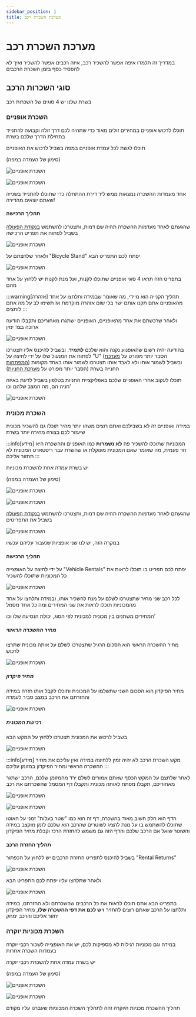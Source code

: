```yaml
---
sidebar_position: 1
title: מערכת השכרת רכב
---
```


# מערכת השכרת רכב

במדריך זה תלמדו איפה אפשר להשכיר רכב, איזה רכבים אפשר להשכיר ואיך לא להפסיד כסף בזמן השכרת הרכבים

## סוגי השכרות הרכב

בשרת שלנו יש 4 סוגים של השכרות רכב

### השכרת אופניים

תוכלו לרכוש אופניים במחירים זולים מאוד כדי שתהיה לכם דרך זולה וקבועה להתנייד בתחילת הדרך שלכם בשרת

תוכלו לגשת לכל עמדת אופניים במפה בשביל לרכוש את האופניים

(סימון של העמדה במפה)

![השכרת אופניים](../../img/vehicles/rentals/bikerentalbliplabel.png)

![השכרת אופניים](../../img/vehicles/rentals/bikerentalblip.png)

אחד מעמדות ההשכרה נמצאות ממש ליד דירת ההתחלה כדי שתוכלו להתנייד בשנייה שאתם יוצאים מהדירה!

#### תהליך הרכישה

שהגעתם לאחד מעדמות ההשכרה תהיה שם דמות, ותצטרכו להשתמש [בנקודת הפעולה](../interactions/targeting.md) בשביל לפתוח את תפריט הרכישה

![השכרת אופניים](../../img/vehicles/rentals/biketargetinginteraction.jpeg)

ולאחר שלחצתם על "Bicycle Stand" יפתח לכם התפריט הבא

![השכרת אופניים](../../img/vehicles/rentals/bikerentalmenu.png)

בתפריט הזה תראו 4 סוגי אופניים שתוכלו לקנות, ועל מנת לקנות יש ללחוץ על אחד מהם

:::warning[אזהרה]
תהליך הקנייה הוא מיידי, מה שאומר שבמידה ותלחצו על אחד מהאופניים אתם תקנו אותם ישר בלי שום אזהרה מוקדמת אז תשימו לב על מה אתם לוחצים
:::

ולאחר שרכשתם את אחד מהאופניים, האופניים ישתגרו מאחוריכם ותקבלו הודעה ארוכה בצד ימין

![השכרת אופניים](../../img/vehicles/rentals/bikepurchasesuccessful.jpeg)

בהודעה יהיה רשום שהאופנוע נקנה והוא שלכם **לתמיד**. ובשביל להיכנס אליו תצטרכו לפתוח את המנעול שלו על ידי לחיצה על "U" (הסבר יותר מפורט על [מערכת המפתחות](keys.md)) ובשביל לשמור אותו ולא לאבד אותו תצטרכו לשמור אותו באחד מקומות החנייה בשרת (הסבר יותר מפורט על [מערכת החניות](garage.md))

תוכלו לעקוב אחרי האופניים שלכם באפליקציית החניות בטלפון בשביל לדעת באיזה חניה הם, מה המצב שלהם וכו'

![השכרת אופניים](../../img/vehicles/rentals/bikephone.png)

### השכרת מכונית

במידה ואופניים זה לא בשבילכם ואתם רוצים משהו יותר מהיר תוכלו גם להשכיר מכונית שיעזור לכם בצורה מהירה יותר בשרת

:::info[מידע]
המכוניות שתוכלו להשכיר פה **לא נשמרות** כמו האופניים וההשכרה היא חד פעמית, מה שאומר שאם המכונית מעוקלת או שהשרת עבר ריסטארט המכונית לא תחזור אליכם
:::

יש בשרת עמדה אחת להשכרת מכוניות

(סימון של העמדה במפה)

![השכרת אופניים](../../img/vehicles/rentals/carrentalbliplabel.png)

![השכרת אופניים](../../img/vehicles/rentals/carrentalblip.png)

שהגעתם לאחד מעדמות ההשכרה תהיה שם דמות, ותצטרכו להשתמש [בנקודת הפעולה](../interactions/targeting.md) בשביל את התפריטים

![השכרת אופניים](../../img/vehicles/rentals/carrentalinteraction.jpeg)

במקרה הזה, יש לנו שני אופציות שנעבור עליהם עכשיו

#### תהליך הרכישה

על ידי לחיצה על האופצייה "Vehicle Rentals" יפתח לכם תפריט בו תוכלו לראות את כל המכוניות שתוכלו להשכיר

![השכרת אופניים](../../img/vehicles/rentals/carrentalmenu.png)

לכל רכב שני מחיר שתצטרכו לשלם על מנת להשכיר אותו, ובמידה ותלחצו על אחד מהמכוניות תוכלו לראות את שני המחירים ומה כל אחד מסמל

המחירים משתנים בין מכונית למכונית לפי הסוג, יכולת הנסיעה שלו וכו'

##### מחיר ההשכרה הראשי

מחיר ההשכרה הראשי הוא הסכום הרגיל שתצטרכו לשלם על אותה מכונית שתרצו לרכוש

![השכרת אופניים](../../img/vehicles/rentals/carrentalpricesmain.png)

##### מחיר פיקדון

מחיר הפיקדון הוא הסכום השני שתשלמו על המכונית ותוכלו לקבל אותו חזרה במידה והחזרתם את הרכב במצב סביר לעמדה

![השכרת אופניים](../../img/vehicles/rentals/carrentalpricesdeposit.png)

##### רכישת המכונית

בשביל לרכוש את המכונית תצטרכו ללחוץ על המקש הבא

![השכרת אופניים](../../img/vehicles/rentals/carrentalconfirmation.png)

:::info[מידע]
מקש השכרת הרכב לא יהיה זמין ללחיצה במידה ואין עליכם את מחיר ההשכרה הראשי ומחיר הפיקדון במזומן עליכם
:::

לאחר שלחצם על המקש הכסף שאתם אמורים לשלם ירד מהמזומן שלכם, הרכב ישתגר מאחוריכם, תקבלו מפתח לאותה מכונית ותקבלו דף המסמל שהשכרתם את רכב

![השכרת אופניים](../../img/vehicles/rentals/carrentalcar.png)

![השכרת אופניים](../../img/vehicles/rentals/carrentalpapers.png)

הדף הוא חלק חשוב מאוד בהשכרה, דף זה הוא כמו "שטר בעלות" זמני על האוטו שתוכלו להשתמש בו על מנת להציג לשוטרים שהרכב הוא שלכם לזמן מוקצב במידה והשוטר שואל אם הרכב שלכם והדף הזה גם משמש להחזרת הרכז וקבלת מחיר הפיקדון

#### תהליך החזרת הרכב

בשביל להיכנס לתפריט החזרת הרכבים יש ללחוץ על הכפתור "Rental Returns"

![השכרת אופניים](../../img/vehicles/rentals/carrentalinteraction.jpeg)

ולאחר שתלחצו עליו יפתח לכם התפריט הבא

![השכרת אופניים](../../img/vehicles/rentals/carrentalreturnmenu.png)

בתפריט הבא אתם תוכלו לראות את כל הרכבים שהשכרתם ולא החזרתם, במידה ותלחצו על הרכב שאתם רוצים להחזיר **ויש לכם את דפי ההשכרה שלו**, מחיר הפיקדון יחזור אליכם והרכב ימחק

### השכרת מכוניות יוקרה

במידה וגם מכוניות רגילות לא מספיקות לכם, יש את האופצייה לשכור רכבי יוקרה בעמדות השכרה אחרות

יש בשרת עמדה אחת להשכרת רכבי יוקרה

(סימון של העמדה במפה)

![השכרת אופניים](../../img/vehicles/rentals/luxuryrentalbliplabel.png)

![השכרת אופניים](../../img/vehicles/rentals/luxuryrentalblip.png)

תהליך ההשכרת מכניות היוקרה זהה לתהליך השכרה המכוניות שעברנו עליו מקודם
